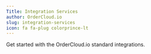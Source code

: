 ```yaml
---
Title: Integration Services
author: OrderCloud.io
slug: integration-services
icon: fa fa-plug colorprince-lt
---
```

Get started with the OrderCloud.io standard integrations.